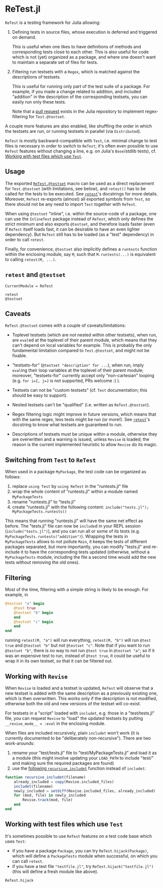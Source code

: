 # ReTest.jl

`ReTest` is a testing framework for Julia allowing:

1. Defining tests in source files, whose execution is deferred and triggered
   on demand.

   This is useful when one likes to have definitions of methods and
   corresponding tests close to each other. This is also useful for code which
   is not (yet) organized as a package, and where one doesn't want to maintain
   a separate set of files for tests.

2. Filtering run testsets with a `Regex`, which is matched against the
   descriptions of testsets.

   This is useful for running only part of the test suite of a package. For
   example, if you made a change related to addition, and included "addition"
   in the description of the corresponding testsets, you can easily run only
   these tests.

   Note that a [pull request](https://github.com/JuliaLang/julia/pull/33672)
   exists in the Julia repository to implement regex-filtering for
   `Test.@testset`.

A couple more features are also enabled, like shuffling the order in which
the testsets are run, or running testsets in parallel (via `Distributed`).

`ReTest` is mostly backward-compatible with `Test`, i.e. minimal change to
test files is necessary in order to switch to `ReTest`; it's often even
possible to use `ReTest` features without changing a line, e.g. on Julia's
`Base`/stdlib tests), cf. [Working with test files which use `Test`](@ref).


## Usage

The exported [`ReTest.@testset`](@ref) macro can be used as a direct
replacement for `Test.@testset` (with limitations, see below), and `retest()`
has to be called for the tests to be executed. See [`retest`](@ref)'s
docstrings for more details. Moreover, `ReTest` re-exports (almost) all
exported symbols from `Test`, so there should not be any need to import `Test`
together with `ReTest`.

When using `@testset` "inline", i.e. within the source-code of a package, one
can use the `InlineTest` package instead of `ReTest`, which only defines the
strict minimum and also exports `@testset`, and therefore loads faster (even
if `ReTest` itself loads fast, it can be desirable to have an even lighter
dependency). But `ReTest` still has to be loaded (as a "test" dependency) in
order to call `retest`.

Finally, for convenience, `@testset` also implicitly defines a `runtests`
function within the enclosing module, say `M`, such that `M.runtests(...)` is
equivalent to calling `retest(M, ...)`.


## `retest` and `@testset`

```@meta
CurrentModule = ReTest
```

```@docs
retest
@testset
```


## Caveats

`ReTest.@testset` comes with a couple of caveats/limitations:

* Toplevel testsets (which are not nested within other testsets), when run,
  are `eval`ed at the toplevel of their parent module, which means that they
  can't depend on local variables for example. This is probably the only
  fundamental limitation compared to `Test.@testset`, and might not be
  fixable.

* "testsets-for" (`@testset "description" for ...`), when run, imply `eval`ing
  their loop variables at the toplevel of their parent module; moreover,
  "testsets-for" currently accept only "non-cartesian" looping (e.g. `for i=I,
  j=J` is not supported, PRs welcome :) ).

* Testsets can not be "custom testsets" (cf. `Test` documentation; this should
  be easy to support).

* Nested testsets can't be "qualified" (i.e. written as `ReTest.@testset`).

* Regex filtering logic might improve in future versions, which means that
  with the same regex, less tests might be run (or more!). See
  [`retest`](@ref)'s docstring to know what testsets are guaranteed to run.

* Descriptions of testsets must be unique within a module, otherwise they are
  overwritten and a warning is issued, unless `Revise` is loaded; the reason
  is the current implemented heuristic to allow `Revise` do its magic.


## Switching from `Test` to `ReTest`

When used in a package `MyPackage`, the test code can be organized as follows:
1. replace `using Test` by `using ReTest` in the "runtests.jl" file
2. wrap the whole content of "runtests.jl" within a module named
   `MyPackageTests`
3. rename "runtests.jl" to "tests.jl"
4. create "runtests.jl" with the following content:
   `include("tests.jl"); MyPackageTests.runtests()`

This means that running "runtests.jl" will have the same net effect as before.
The "tests.jl" file can now be `include`d in your REPL session (`include("tests.jl")`),
and you can run all or some of its tests
(e.g. `MyPackageTests.runtests("addition")`).
Wrapping the tests in `MyPackageTests` allows to not pollute `Main`, it keeps the tests
of different packages separated, but more importantly, you can modify "tests.jl" and
re-include it to have the corresponding tests updated (otherwise, without
a `MyPackageTests` module, including the file a second time would add the new tests
without removing the old ones).


## Filtering

Most of the time, filtering with a simple string is likely to be enough. For example, in
```julia
@testset "a" begin
    @test true
    @testset "b" begin
    end
    @testset "c" begin
    end
end
```

running `retest(M, "a")` will run everything, `retest(M, "b")` will run
`@test true` and `@testset "b"` but not `@testset "c"`.
Note that if you want to run `@testset "b"`, there is no way to not run
`@test true` in `@testset "a"`; so if it was an expensive test to run,
instead of `@test true`, it could be useful to wrap it in its own testset, so that
it can be filtered out.


## Working with `Revise`

When `Revise` is loaded and a testset is updated, `ReTest` will observe that a
new testset is added with the same description as a previously existing one,
which is then overwritten. This works only if the description is not modified,
otherwise both the old and new versions of the testset will co-exist.

For testsets in a "script" loaded with `includet`, e.g. those in a
"test/tests.jl" file, you can request `Revise` to "load" the updated testsets by
putting `__revise_mode__ = :eval` in the enclosing module.

When files are included recursively, plain `includet` won't work
(it is currently documented to be "deliberately non-recursive").
There are two work-arounds:
1. rename your "test/tests.jl" file to "test/MyPackageTests.jl" and load it as a module
   (this might involve updating your `LOAD_PATH` to include "test/" and making sure
   the required packages are found)
2. use the [following `recursive_includet`](https://github.com/timholy/Revise.jl/issues/518#issuecomment-667097500)
   function instead of `includet`:
```julia
function recursive_includet(filename)
    already_included = copy(Revise.included_files)
    includet(filename)
    newly_included = setdiff(Revise.included_files, already_included)
    for (mod, file) in newly_included
        Revise.track(mod, file)
    end
end
```


## Working with test files which use `Test`

It's sometimes possible to use `ReTest` features on a test code base which
uses `Test`:

- if you have a package `Package`, you can try `ReTest.hijack(Package)`, which
  will define a `PackageTests` module when successful, on which you can call
  `retest`.
- if you have a test file `"testfile.jl"`, try `ReTest.hijack("testfile.jl")`
  (this will define a fresh module like above).

```@docs
ReTest.hijack
```
